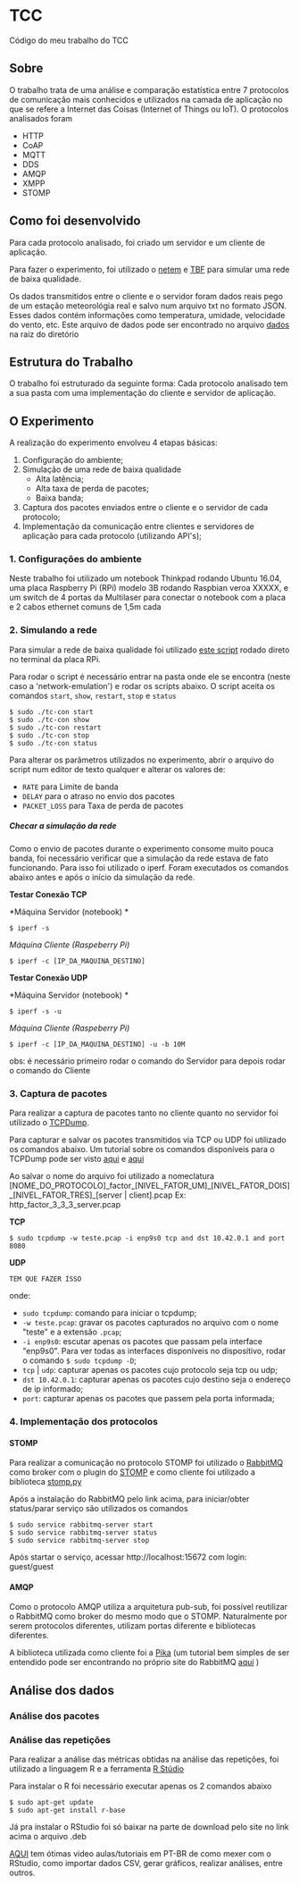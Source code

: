 # TCC
Código do meu trabalho do TCC

## Sobre
O trabalho trata de uma análise e comparação estatística entre 7 protocolos de comunicação mais conhecidos e utilizados na camada de aplicação no que se refere a Internet das Coisas (Internet of Things ou IoT). O protocolos analisados foram
- HTTP
- CoAP
- MQTT
- DDS
- AMQP
- XMPP
- STOMP

## Como foi desenvolvido
Para cada protocolo analisado, foi criado um servidor e um cliente de aplicação.

Para fazer o experimento, foi utilizado o [netem](https://wiki.linuxfoundation.org/networking/netem) e [TBF](https://www.systutorials.com/docs/linux/man/8-tc-tbf/) para simular uma rede de baixa qualidade.

Os dados transmitidos entre o cliente e o servidor foram dados reais pego de um estação meteorológia real e salvo num arquivo txt no formato JSON. Esses dados contém informações como temperatura, umidade, velocidade do vento, etc. 
Este arquivo de dados pode ser encontrado no arquivo [dados](dados.txt) na raiz do diretório

## Estrutura do Trabalho
O trabalho foi estruturado da seguinte forma: Cada protocolo analisado tem a sua pasta com uma implementação do cliente e servidor de aplicação.

## O Experimento
A realização do experimento envolveu 4 etapas básicas:
1. Configuração do ambiente;
2. Simulação de uma rede de baixa qualidade
   - Alta latência;
   - Alta taxa de perda de pacotes;
   - Baixa banda;
3. Captura dos pacotes enviados entre o cliente e o servidor de cada protocolo;
4. Implementação da comunicação entre clientes e servidores de aplicação para cada protocolo (utilizando API's);


### 1. Configurações do ambiente
Neste trabalho foi utilizado um notebook Thinkpad rodando Ubuntu 16.04, uma placa Raspberry Pi (RPi) modelo 3B rodando Raspbian veroa XXXXX, e um switch de 4 portas da Multilaser para conectar o notebook com a placa e 2 cabos ethernet comuns de 1,5m cada

### 2. Simulando a rede
Para simular a rede de baixa qualidade foi utilizado [este script](network-emulation/tc-con) rodado direto no terminal da placa RPi.

Para rodar o script é necessário entrar na pasta onde ele se encontra (neste caso a 'network-emulation') e rodar os scripts abaixo. O script aceita os comandos `start`, `show`, `restart`, `stop` e `status`
```
$ sudo ./tc-con start
$ sudo ./tc-con show
$ sudo ./tc-con restart
$ sudo ./tc-con stop
$ sudo ./tc-con status
```

Para alterar os parâmetros utilizados no experimento, abrir o arquivo do script num editor de texto qualquer e alterar os valores de:
- `RATE` para Limite de banda
- `DELAY` para o atraso no envio dos pacotes
- `PACKET_LOSS` para Taxa de perda de pacotes

##### Checar a simulação da rede

Como o envio de pacotes durante o experimento consome muito pouca banda, foi necessário verificar que a simulação da rede estava de fato funcionando. Para isso foi utilizado o iperf. Foram executados os comandos abaixo antes e após o início da simulação da rede.

**Testar Conexão TCP**

*Máquina Servidor (notebook) *
```
$ iperf -s
```

*Máquina Cliente (Raspeberry Pi)*
```
$ iperf -c [IP_DA_MAQUINA_DESTINO]
```

**Testar Conexão UDP**

*Máquina Servidor (notebook) *
```
$ iperf -s -u
```

*Máquina Cliente (Raspeberry Pi)*
```
$ iperf -c [IP_DA_MAQUINA_DESTINO] -u -b 10M
```


obs: é necessário primeiro rodar o comando do Servidor para depois rodar o comando do Cliente


### 3. Captura de pacotes
Para realizar a captura de pacotes tanto no cliente quanto no servidor foi utilizado o [TCPDump](http://www.ronnutter.com/raspberry-pi-intro-to-tcpdump/).

Para capturar e salvar os pacotes transmitidos via TCP ou UDP foi utilizado os comandos abaixo. Um tutorial sobre os comandos disponíveis para o TCPDump pode ser visto [aqui](https://www.tecmint.com/12-tcpdump-commands-a-network-sniffer-tool/) e [aqui](https://danielmiessler.com/study/tcpdump/)

Ao salvar o nome do arquivo foi utilizado a nomeclatura [NOME_DO_PROTOCOLO]\_factor_\[NIVEL_FATOR_UM]\_\[NIVEL_FATOR_DOIS]\_\[NIVEL_FATOR_TRES]\_\[server | client].pcap
Ex: http_factor_3_3_3_server.pcap

**TCP**
```
$ sudo tcpdump -w teste.pcap -i enp9s0 tcp and dst 10.42.0.1 and port 8080
```
**UDP**
```
TEM QUE FAZER ISSO
```

onde:
- `sudo tcpdump`: comando para iniciar o tcpdump;
- `-w teste.pcap`: gravar os pacotes capturados no arquivo com o nome "teste" e a extensão `.pcap`;
- `-i enp9s0`: escutar apenas os pacotes que passam pela interface "enp9s0". Para ver todas as interfaces disponíveis no dispositivo, rodar o comando ```$ sudo tcpdump -D```;
- `tcp` | `udp`: capturar apenas os pacotes cujo protocolo seja tcp ou udp;
- `dst 10.42.0.1`: capturar apenas os pacotes cujo destino seja o endereço de ip informado;
- `port`: capturar apenas os pacotes que passem pela porta informada;




### 4. Implementação dos protocolos

#### STOMP
Para realizar a comunicação no protocolo STOMP foi utilizado o [RabbitMQ](https://tecadmin.net/install-rabbitmq-server-on-ubuntu/) como broker com o plugin do [STOMP](http://www.rabbitmq.com/stomp.html) e como cliente foi utilizado a biblioteca [stomp.py](https://github.com/jasonrbriggs/stomp.py)

Após a instalação do RabbitMQ pelo link acima, para iniciar/obter status/parar serviço são utilizados os comandos
```
$ sudo service rabbitmq-server start
$ sudo service rabbitmq-server status
$ sudo service rabbitmq-server stop
```

Após startar o serviço, acessar http://localhost:15672 com login: guest/guest

#### AMQP
Como o protocolo AMQP utiliza a arquitetura pub-sub, foi possível reutilizar o RabbitMQ como broker do mesmo modo que o STOMP. Naturalmente por serem protocolos diferentes, utilizam portas diferente e bibliotecas diferentes.

A biblioteca utilizada como cliente foi a [Pika](https://github.com/pika/pika) (um tutorial bem simples de ser entendido pode ser encontrando no próprio site do RabbitMQ [aqui](https://www.rabbitmq.com/tutorials/tutorial-one-python.html) )


## Análise dos dados

### Análise dos pacotes

### Análise das repetições

Para realizar a análise das métricas obtidas na análise das repetições, foi utilizado a linguagem R e a ferramenta [R Stúdio](https://www.rstudio.com/) 

Para instalar o R foi necessário executar apenas os 2 comandos abaixo
```
$ sudo apt-get update
$ sudo apt-get install r-base
```

Já pra instalar o RStudio foi só baixar na parte de download pelo site no link acima o arquivo .deb

[AQUI](https://www.youtube.com/watch?v=AwMct_RzGGE) tem ótimas video aulas/tutoriais em PT-BR de como mexer com o RStudio, como importar dados CSV, gerar gráficos, realizar análises, entre outros.



